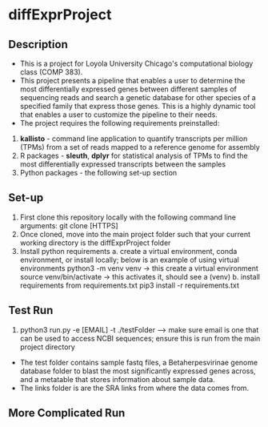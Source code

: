 # diffExprProject

## Description
- This is a project for Loyola University Chicago's computational biology class (COMP 383).
- This project presents a pipeline that enables a user to determine the most differentially expressed genes between different samples of sequencing reads and search a genetic database for other species of a specified family that express those genes. This is a highly dynamic tool that enables a user to customize the pipeline to their needs.
- The project requires the following requirements preinstalled:
1. **kallisto** - command line application to quantify transcripts per million (TPMs) from a set of reads mapped to a reference genome for assembly
2. R packages - **sleuth**, **dplyr** for statistical analysis of TPMs to find the most differentially expressed transcripts between the samples
3. Python packages - the following set-up section

## Set-up
1. First clone this repository locally with the following command line arguments:
  git clone [HTTPS]
2. Once cloned, move into the main project folder such that your current working directory is the diffExprProject folder
3. Install python requirements
  a. create a virtual environment, conda environment, or install locally; below is an example of using virtual environments
    python3 -m venv venv -> this create a virtual environment
    source venv/bin/activate -> this activates it, should see a (venv)
  b. install requirements from requirements.txt
    pip3 install -r requirements.txt

## Test Run
1. python3 run.py -e [EMAIL] -t ./testFolder --> make sure email is one that can be used to access NCBI sequences; ensure this is run from the main project directory

- The test folder contains sample fastq files, a Betaherpesvirinae genome database folder to blast the most significantly expressed genes across, and a metatable that stores information about sample data. 
- The links folder is are the SRA links from where the data comes from.

## More Complicated Run

